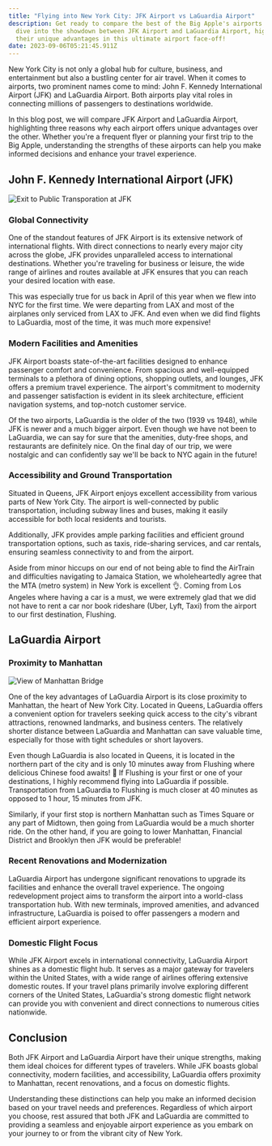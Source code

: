 ```yaml
---
title: "Flying into New York City: JFK Airport vs LaGuardia Airport"
description: Get ready to compare the best of the Big Apple's airports as we
  dive into the showdown between JFK Airport and LaGuardia Airport, highlighting
  their unique advantages in this ultimate airport face-off!
date: 2023-09-06T05:21:45.911Z
---
```

New York City is not only a global hub for culture, business, and entertainment but also a bustling center for air travel. When it comes to airports, two prominent names come to mind: John F. Kennedy International Airport (JFK) and LaGuardia Airport. Both airports play vital roles in connecting millions of passengers to destinations worldwide. 

In this blog post, we will compare JFK Airport and LaGuardia Airport, highlighting three reasons why each airport offers unique advantages over the other. Whether you're a frequent flyer or planning your first trip to the Big Apple, understanding the strengths of these airports can help you make informed decisions and enhance your travel experience.

## John F. Kennedy International Airport (JFK)

![Exit to Public Transporation at JFK](/blog/images/uploads/i-love-ny.jpg "Exit to Public Transporation at JFK")

### Global Connectivity

One of the standout features of JFK Airport is its extensive network of international flights. With direct connections to nearly every major city across the globe, JFK provides unparalleled access to international destinations. Whether you're traveling for business or leisure, the wide range of airlines and routes available at JFK ensures that you can reach your desired location with ease.

This was especially true for us back in April of this year when we flew into NYC for the first time. We were departing from LAX and most of the airplanes only serviced from LAX to JFK. And even when we did find flights to LaGuardia, most of the time, it was much more expensive!


### Modern Facilities and Amenities

JFK Airport boasts state-of-the-art facilities designed to enhance passenger comfort and convenience. From spacious and well-equipped terminals to a plethora of dining options, shopping outlets, and lounges, JFK offers a premium travel experience. The airport's commitment to modernity and passenger satisfaction is evident in its sleek architecture, efficient navigation systems, and top-notch customer service.

Of the two airports, LaGuardia is the older of the two (1939 vs 1948), while JFK is newer and a much bigger airport. Even though we have not been to LaGuardia, we can say for sure that the amenities, duty-free shops, and restaurants are definitely nice. On the final day of our trip, we were nostalgic and can confidently say we'll be back to NYC again in the future!

### Accessibility and Ground Transportation

Situated in Queens, JFK Airport enjoys excellent accessibility from various parts of New York City. The airport is well-connected by public transportation, including subway lines and buses, making it easily accessible for both local residents and tourists. 

Additionally, JFK provides ample parking facilities and efficient ground transportation options, such as taxis, ride-sharing services, and car rentals, ensuring seamless connectivity to and from the airport.

Aside from minor hiccups on our end of not being able to find the AirTrain and difficulties navigating to Jamaica Station, we wholeheartedly agree that the MTA (metro system) in New York is excellent   👌. Coming from Los Angeles where having a car is a must, we were extremely glad that we did not have to rent a car nor book rideshare (Uber, Lyft, Taxi) from the airport to our first destination, Flushing.

## LaGuardia Airport

### Proximity to Manhattan

![View of Manhattan Bridge](/blog/images/uploads/view-of-manhattan-bridge.jpg "View of Manhattan Bridge")

One of the key advantages of LaGuardia Airport is its close proximity to Manhattan, the heart of New York City. Located in Queens, LaGuardia offers a convenient option for travelers seeking quick access to the city's vibrant attractions, renowned landmarks, and business centers. The relatively shorter distance between LaGuardia and Manhattan can save valuable time, especially for those with tight schedules or short layovers.

Even though LaGuardia is also located in Queens, it is located in the northern part of the city and is only 10 minutes away from Flushing where delicious Chinese food awaits! 🤤 If Flushing is your first or one of your destinations, I highly recommend flying into LaGuardia if possible. Transportation from LaGuardia to Flushing is much closer at 40 minutes as opposed to 1 hour, 15 minutes from JFK.

Similarly, if your first stop is northern Manhattan such as Times Square or any part of Midtown, then going from LaGuardia would be a much shorter ride. On the other hand, if you are going to lower Manhattan, Financial District and Brooklyn then JFK would be preferable!

### Recent Renovations and Modernization

LaGuardia Airport has undergone significant renovations to upgrade its facilities and enhance the overall travel experience. The ongoing redevelopment project aims to transform the airport into a world-class transportation hub. With new terminals, improved amenities, and advanced infrastructure, LaGuardia is poised to offer passengers a modern and efficient airport experience.

### Domestic Flight Focus

While JFK Airport excels in international connectivity, LaGuardia Airport shines as a domestic flight hub. It serves as a major gateway for travelers within the United States, with a wide range of airlines offering extensive domestic routes. If your travel plans primarily involve exploring different corners of the United States, LaGuardia's strong domestic flight network can provide you with convenient and direct connections to numerous cities nationwide.

## Conclusion

Both JFK Airport and LaGuardia Airport have their unique strengths, making them ideal choices for different types of travelers. While JFK boasts global connectivity, modern facilities, and accessibility, LaGuardia offers proximity to Manhattan, recent renovations, and a focus on domestic flights. 

Understanding these distinctions can help you make an informed decision based on your travel needs and preferences. Regardless of which airport you choose, rest assured that both JFK and LaGuardia are committed to providing a seamless and enjoyable airport experience as you embark on your journey to or from the vibrant city of New York.

